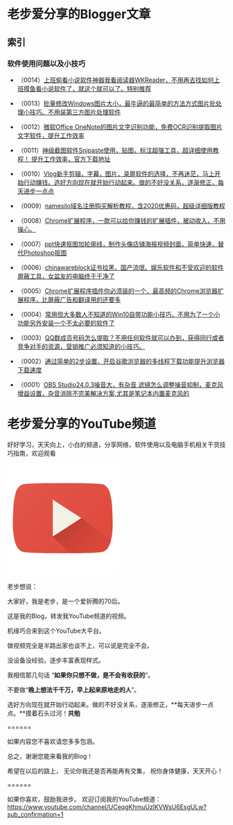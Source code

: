 # 老步爱分享的Blogger文章

## 索引

### 软件使用问题以及小技巧

- （0014）[上班偷看小说软件神器我看阅读器WKReader，不用再去找如何上班摸鱼看小说软件了，就这个就可以了。特别推荐](https://buxiansen.blogspot.com/2019/12/wkreader.html)

- （0013）[批量修改Windows图片大小，最牛逼的最简单的方法方式图片批处理小技巧。不用装第三方图片处理软件](https://buxiansen.blogspot.com/2019/12/windows.html)

- （0012）[微软Office OneNote的图片文字识别功能，免费OCR识别提取图片文字软件，提升工作效率](https://buxiansen.blogspot.com/2019/12/office-onenoteocr.html)

- （0011）[神级截图软件Snipaste使用，贴图，标注超强工具，超详细使用教程！ 提升工作效率，官方下载地址](https://buxiansen.blogspot.com/2019/12/snipaste.html)

- （0010）[Vlog新手剪辑，字幕，图片，录屏软件的选择，不再迷茫，马上开始行动赚钱。选好方向现在就开始行动起来。做的不好没关系，逐渐修正，每天进步一点点](https://buxiansen.blogspot.com/2019/12/vlog.html)

- （0009）[namesilo域名注册购买解析教程，含2020优惠码，超级详细版教程](https://buxiansen.blogspot.com/2019/12/namesilo2020.html)

- （0008）[Chrome扩展程序，一款可以给你赚钱的扩展插件，被动收入，不用操心。](https://buxiansen.blogspot.com/2019/12/chrome.html)

- （0007）[ppt快速抠图加轮廓线，制作头像店铺海报视频封面，简单快速，替代Photoshop抠图](https://buxiansen.blogspot.com/2019/12/pptphotoshop.html)

- （0006）[chinawareblock证书拉黑，国产流氓、娱乐软件和不受欢迎的软件屏蔽工具，女盆友的电脑终于干净了](https://buxiansen.blogspot.com/2019/12/chinawareblock.html)

- （0005）[Chrome扩展程序插件你必须装的一个，最高频的Chrome浏览器扩展程序，比屏蔽广告和翻译用的还要多](https://buxiansen.blogspot.com/2019/11/chromechrome.html)

- （0004）[常用但大多数人不知道的Win10自带功能小技巧，不用为了一个小功能另外安装一个不太必要的软件了](https://buxiansen.blogspot.com/2019/11/win10.html)

- （0003）[QQ群成员号码怎么提取？不用任何软件就可以办到，获得同行或者竞争对手的资源，营销推广必须知道的小技巧。](https://buxiansen.blogspot.com/2019/11/qq.html)

- （0002）[通过简单的2步设置，开启谷歌浏览器的多线程下载功能提升浏览器下载速度](https://buxiansen.blogspot.com/2019/11/2.html)

- （0001）[OBS Studio24.0.3噪音大，有杂音 滤镜怎么调整噪音抑制，麦克风增益设置，杂音消除不完美解决方案,尤其是笔记本内置麦克风的](https://buxiansen.blogspot.com/2019/11/obs-studio2403.html)

# 老步爱分享的YouTube频道

好好学习，天天向上，小白的频道，分享网络，软件使用以及电脑手机相关干货技巧指南，欢迎观看

[![老步爱分享的YouTube频道](https://raw.githubusercontent.com/zjgbql/blog/master/Youtube-icon.png "我的频道，点击观看")](https://www.youtube.com/channel/UCeqgKhmuUzlKVWsU6EsgULw)

老步想说：

大家好，我是老步，是一个爱折腾的70后。

这是我的Blog，转发我YouTube频道的视频。

机缘巧合来到这个YouTube大平台。

做视频完全是半路出家也谈不上，可以说是完全不会。

没设备没经验。逐步丰富表现样式。

我相信那几句话 “**如果你只想不做，是不会有收获的**”。

不要做“**晚上想法千千万，早上起来原地走的人**”。

选好方向现在就开始行动起来。做的不好没关系，逐渐修正，**每天进步一点点。**摸着石头过河！**共勉**

======

如果内容您不喜欢请您多多包涵。

总之，谢谢您能来看我的Blog！

希望在以后的路上， 无论你我还是否再能再有交集， 祝你身体健康，天天开心！

======

如果你喜欢，鼓励我进步。 欢迎订阅我的YouTube频道：https://www.youtube.com/channel/UCeqgKhmuUzlKVWsU6EsgULw?sub_confirmation=1 

